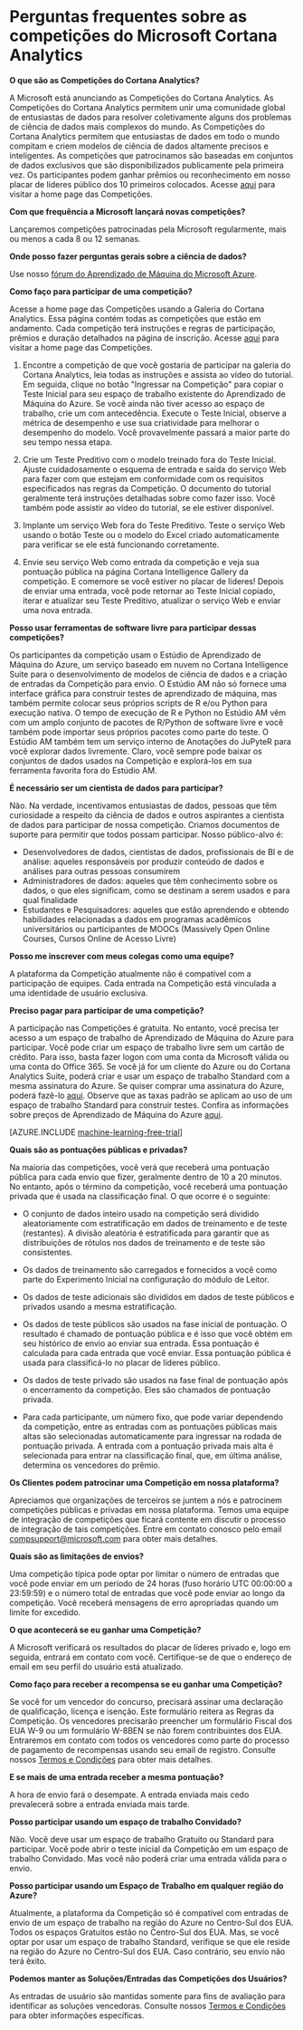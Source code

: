 <properties
	pageTitle="Perguntas frequentes sobre as Competições do Cortana Analytics | Microsoft Azure"
	description="Perguntas frequentes sobre as Competições do Microsoft Cortana Analytics."
	services="machine-learning"
	documentationCenter=""
	authors="hning86"
	manager="paulettm"
	editor="cgronlun"/>

<tags
	ms.service="machine-learning"
	ms.workload="data-services"
	ms.tgt_pltfrm="na"
	ms.devlang="na"
	ms.topic="article"
	ms.date="03/11/2016"
	ms.author="haining;chlovel;garye"/>

# Perguntas frequentes sobre as competições do Microsoft Cortana Analytics

**O que são as Competições do Cortana Analytics?**

A Microsoft está anunciando as Competições do Cortana Analytics. As Competições do Cortana Analytics permitem unir uma comunidade global de entusiastas de dados para resolver coletivamente alguns dos problemas de ciência de dados mais complexos do mundo. As Competições do Cortana Analytics permitem que entusiastas de dados em todo o mundo compitam e criem modelos de ciência de dados altamente precisos e inteligentes. As competições que patrocinamos são baseadas em conjuntos de dados exclusivos que são disponibilizados publicamente pela primeira vez. Os participantes podem ganhar prêmios ou reconhecimento em nosso placar de líderes público dos 10 primeiros colocados. Acesse [aqui](http://aka.ms/CIComp) para visitar a home page das Competições.

**Com que frequência a Microsoft lançará novas competições?**

Lançaremos competições patrocinadas pela Microsoft regularmente, mais ou menos a cada 8 ou 12 semanas.

**Onde posso fazer perguntas gerais sobre a ciência de dados?**

Use nosso [fórum do Aprendizado de Máquina do Microsoft Azure](https://social.msdn.microsoft.com/forums/azure/home?forum=MachineLearning).

**Como faço para participar de uma competição?**

Acesse a home page das Competições usando a Galeria do Cortana Analytics. Essa página contém todas as competições que estão em andamento. Cada competição terá instruções e regras de participação, prêmios e duração detalhados na página de inscrição. Acesse [aqui](http://aka.ms/CIComp) para visitar a home page das Competições.

1. Encontre a competição de que você gostaria de participar na galeria do Cortana Analytics, leia todas as instruções e assista ao vídeo do tutorial. Em seguida, clique no botão "Ingressar na Competição" para copiar o Teste Inicial para seu espaço de trabalho existente do Aprendizado de Máquina do Azure. Se você ainda não tiver acesso ao espaço de trabalho, crie um com antecedência. Execute o Teste Inicial, observe a métrica de desempenho e use sua criatividade para melhorar o desempenho do modelo. Você provavelmente passará a maior parte do seu tempo nessa etapa.   

2. Crie um Teste Preditivo com o modelo treinado fora do Teste Inicial. Ajuste cuidadosamente o esquema de entrada e saída do serviço Web para fazer com que estejam em conformidade com os requisitos especificados nas regras da Competição. O documento do tutorial geralmente terá instruções detalhadas sobre como fazer isso. Você também pode assistir ao vídeo do tutorial, se ele estiver disponível.

3. Implante um serviço Web fora do Teste Preditivo. Teste o serviço Web usando o botão Teste ou o modelo do Excel criado automaticamente para verificar se ele está funcionando corretamente.

4. Envie seu serviço Web como entrada da competição e veja sua pontuação pública na página Cortana Intelligence Gallery da competição. E comemore se você estiver no placar de líderes! Depois de enviar uma entrada, você pode retornar ao Teste Inicial copiado, iterar e atualizar seu Teste Preditivo, atualizar o serviço Web e enviar uma nova entrada.

**Posso usar ferramentas de software livre para participar dessas competições?**

Os participantes da competição usam o Estúdio de Aprendizado de Máquina do Azure, um serviço baseado em nuvem no Cortana Intelligence Suite para o desenvolvimento de modelos de ciência de dados e a criação de entradas da Competição para envio. O Estúdio AM não só fornece uma interface gráfica para construir testes de aprendizado de máquina, mas também permite colocar seus próprios scripts de R e/ou Python para execução nativa. O tempo de execução de R e Python no Estúdio AM vêm com um amplo conjunto de pacotes de R/Python de software livre e você também pode importar seus próprios pacotes como parte do teste. O Estúdio AM também tem um serviço interno de Anotações do JuPyteR para você explorar dados livremente. Claro, você sempre pode baixar os conjuntos de dados usados na Competição e explorá-los em sua ferramenta favorita fora do Estúdio AM.

**É necessário ser um cientista de dados para participar?**

Não. Na verdade, incentivamos entusiastas de dados, pessoas que têm curiosidade a respeito da ciência de dados e outros aspirantes a cientista de dados para participar de nossa competição. Criamos documentos de suporte para permitir que todos possam participar. Nosso público-alvo é:
* Desenvolvedores de dados, cientistas de dados, profissionais de BI e de análise: aqueles responsáveis por produzir conteúdo de dados e análises para outras pessoas consumirem
* Administradores de dados: aqueles que têm conhecimento sobre os dados, o que eles significam, como se destinam a serem usados e para qual finalidade
* Estudantes e Pesquisadores: aqueles que estão aprendendo e obtendo habilidades relacionadas a dados em programas acadêmicos universitários ou participantes de MOOCs (Massively Open Online Courses, Cursos Online de Acesso Livre)


**Posso me inscrever com meus colegas como uma equipe?**

A plataforma da Competição atualmente não é compatível com a participação de equipes. Cada entrada na Competição está vinculada a uma identidade de usuário exclusiva.

**Preciso pagar para participar de uma competição?**

A participação nas Competições é gratuita. No entanto, você precisa ter acesso a um espaço de trabalho de Aprendizado de Máquina do Azure para participar. Você pode criar um espaço de trabalho livre sem um cartão de crédito. Para isso, basta fazer logon com uma conta da Microsoft válida ou uma conta do Office 365. Se você já for um cliente do Azure ou do Cortana Analytics Suite, poderá criar e usar um espaço de trabalho Standard com a mesma assinatura do Azure. Se quiser comprar uma assinatura do Azure, poderá fazê-lo [aqui](https://azure.microsoft.com/pricing). Observe que as taxas padrão se aplicam ao uso de um espaço de trabalho Standard para construir testes. Confira as informações sobre preços de Aprendizado de Máquina do Azure [aqui](https://azure.microsoft.com/pricing/details/machine-learning/).

[AZURE.INCLUDE [machine-learning-free-trial](../../includes/machine-learning-free-trial.md)]

**Quais são as pontuações públicas e privadas?**

Na maioria das competições, você verá que receberá uma pontuação pública para cada envio que fizer, geralmente dentro de 10 a 20 minutos. No entanto, após o término da competição, você receberá uma pontuação privada que é usada na classificação final. O que ocorre é o seguinte:

* O conjunto de dados inteiro usado na competição será dividido aleatoriamente com estratificação em dados de treinamento e de teste (restantes). A divisão aleatória é estratificada para garantir que as distribuições de rótulos nos dados de treinamento e de teste são consistentes.
 
* Os dados de treinamento são carregados e fornecidos a você como parte do Experimento Inicial na configuração do módulo de Leitor.

* Os dados de teste adicionais são divididos em dados de teste públicos e privados usando a mesma estratificação.

* Os dados de teste públicos são usados na fase inicial de pontuação. O resultado é chamado de pontuação pública e é isso que você obtém em seu histórico de envio ao enviar sua entrada. Essa pontuação é calculada para cada entrada que você enviar. Essa pontuação pública é usada para classificá-lo no placar de líderes público.

* Os dados de teste privado são usados na fase final de pontuação após o encerramento da competição. Eles são chamados de pontuação privada.

* Para cada participante, um número fixo, que pode variar dependendo da competição, entre as entradas com as pontuações públicas mais altas são selecionadas automaticamente para ingressar na rodada de pontuação privada. A entrada com a pontuação privada mais alta é selecionada para entrar na classificação final, que, em última análise, determina os vencedores do prêmio.

**Os Clientes podem patrocinar uma Competição em nossa plataforma?**

Apreciamos que organizações de terceiros se juntem a nós e patrocinem competições públicas e privadas em nossa plataforma. Temos uma equipe de integração de competições que ficará contente em discutir o processo de integração de tais competições. Entre em contato conosco pelo email [compsupport@microsoft.com](mailto:compsupport@microsoft.com) para obter mais detalhes.

**Quais são as limitações de envios?**

Uma competição típica pode optar por limitar o número de entradas que você pode enviar em um período de 24 horas (fuso horário UTC 00:00:00 a 23:59:59) e o número total de entradas que você pode enviar ao longo da competição. Você receberá mensagens de erro apropriadas quando um limite for excedido.

**O que acontecerá se eu ganhar uma Competição?**

A Microsoft verificará os resultados do placar de líderes privado e, logo em seguida, entrará em contato com você. Certifique-se de que o endereço de email em seu perfil do usuário está atualizado.

**Como faço para receber a recompensa se eu ganhar uma Competição?**

Se você for um vencedor do concurso, precisará assinar uma declaração de qualificação, licença e isenção. Este formulário reitera as Regras da Competição. Os vencedores precisarão preencher um formulário Fiscal dos EUA W-9 ou um formulário W-8BEN se não forem contribuintes dos EUA. Entraremos em contato com todos os vencedores como parte do processo de pagamento de recompensas usando seu email de registro. Consulte nossos [Termos e Condições](http://aka.ms/comptermsandconditions) para obter mais detalhes.

**E se mais de uma entrada receber a mesma pontuação?**

A hora de envio fará o desempate. A entrada enviada mais cedo prevalecerá sobre a entrada enviada mais tarde.

**Posso participar usando um espaço de trabalho Convidado?**

Não. Você deve usar um espaço de trabalho Gratuito ou Standard para participar. Você pode abrir o teste inicial da Competição em um espaço de trabalho Convidado. Mas você não poderá criar uma entrada válida para o envio.

**Posso participar usando um Espaço de Trabalho em qualquer região do Azure?**

Atualmente, a plataforma da Competição só é compatível com entradas de envio de um espaço de trabalho na região do Azure no Centro-Sul dos EUA. Todos os espaços Gratuitos estão no Centro-Sul dos EUA. Mas, se você optar por usar um espaço de trabalho Standard, verifique se que ele reside na região do Azure no Centro-Sul dos EUA. Caso contrário, seu envio não terá êxito.

**Podemos manter as Soluções/Entradas das Competições dos Usuários?**

As entradas de usuário são mantidas somente para fins de avaliação para identificar as soluções vencedoras. Consulte nossos [Termos e Condições](http://aka.ms/comptermsandconditions) para obter informações específicas.

<!---HONumber=AcomDC_0330_2016-->